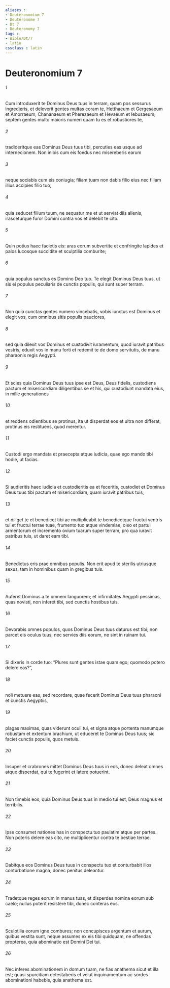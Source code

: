 ```yaml
---
aliases : 
- Deuteronomium 7
- Deutéronome 7
- Dt 7
- Deuteronomy 7
tags : 
- Bible/Dt/7
- latin
cssclass : latin
---
```


# Deuteronomium 7

###### 1
Cum introduxerit te Dominus Deus tuus in terram, quam pos sessurus ingredieris, et deleverit gentes multas coram te, Hetthaeum et Gergesaeum et Amorraeum, Chananaeum et Pherezaeum et Hevaeum et Iebusaeum, septem gentes multo maioris numeri quam tu es et robustiores te, 
###### 2
tradideritque eas Dominus Deus tuus tibi, percuties eas usque ad internecionem. Non inibis cum eis foedus nec misereberis earum 
###### 3
neque sociabis cum eis coniugia; filiam tuam non dabis filio eius nec filiam illius accipies filio tuo, 
###### 4
quia seducet filium tuum, ne sequatur me et ut serviat diis alienis, irasceturque furor Domini contra vos et delebit te cito. 
###### 5
Quin potius haec facietis eis: aras eorum subvertite et confringite lapides et palos lucosque succidite et sculptilia comburite; 
###### 6
quia populus sanctus es Domino Deo tuo. Te elegit Dominus Deus tuus, ut sis ei populus peculiaris de cunctis populis, qui sunt super terram. 
###### 7
Non quia cunctas gentes numero vincebatis, vobis iunctus est Dominus et elegit vos, cum omnibus sitis populis pauciores, 
###### 8
sed quia dilexit vos Dominus et custodivit iuramentum, quod iuravit patribus vestris, eduxit vos in manu forti et redemit te de domo servitutis, de manu pharaonis regis Aegypti. 
###### 9
Et scies quia Dominus Deus tuus ipse est Deus, Deus fidelis, custodiens pactum et misericordiam diligentibus se et his, qui custodiunt mandata eius, in mille generationes 
###### 10
et reddens odientibus se protinus, ita ut disperdat eos et ultra non differat, protinus eis restituens, quod merentur. 
###### 11
Custodi ergo mandata et praecepta atque iudicia, quae ego mando tibi hodie, ut facias.
###### 12
Si audieritis haec iudicia et custodieritis ea et feceritis, custodiet et Dominus Deus tuus tibi pactum et misericordiam, quam iuravit patribus tuis, 
###### 13
et diliget te et benedicet tibi ac multiplicabit te benedicetque fructui ventris tui et fructui terrae tuae, frumento tuo atque vindemiae, oleo et partui armentorum et incremento ovium tuarum super terram, pro qua iuravit patribus tuis, ut daret eam tibi. 
###### 14
Benedictus eris prae omnibus populis. Non erit apud te sterilis utriusque sexus, tam in hominibus quam in gregibus tuis. 
###### 15
Auferet Dominus a te omnem languorem; et infirmitates Aegypti pessimas, quas novisti, non inferet tibi, sed cunctis hostibus tuis. 
###### 16
Devorabis omnes populos, quos Dominus Deus tuus daturus est tibi; non parcet eis oculus tuus, nec servies diis eorum, ne sint in ruinam tui.
###### 17
Si dixeris in corde tuo: “Plures sunt gentes istae quam ego; quomodo potero delere eas?”, 
###### 18
noli metuere eas, sed recordare, quae fecerit Dominus Deus tuus pharaoni et cunctis Aegyptiis, 
###### 19
plagas maximas, quas viderunt oculi tui, et signa atque portenta manumque robustam et extentum brachium, ut educeret te Dominus Deus tuus; sic faciet cunctis populis, quos metuis. 
###### 20
Insuper et crabrones mittet Dominus Deus tuus in eos, donec deleat omnes atque disperdat, qui te fugerint et latere potuerint.
###### 21
Non timebis eos, quia Dominus Deus tuus in medio tui est, Deus magnus et terribilis. 
###### 22
Ipse consumet nationes has in conspectu tuo paulatim atque per partes. Non poteris delere eas cito, ne multiplicentur contra te bestiae terrae. 
###### 23
Dabitque eos Dominus Deus tuus in conspectu tuo et conturbabit illos conturbatione magna, donec penitus deleantur. 
###### 24
Tradetque reges eorum in manus tuas, et disperdes nomina eorum sub caelo; nullus poterit resistere tibi, donec conteras eos.
###### 25
Sculptilia eorum igne combures; non concupisces argentum et aurum, quibus vestita sunt, neque assumes ex eis tibi quidquam, ne offendas propterea, quia abominatio est Domini Dei tui. 
###### 26
Nec inferes abominationem in domum tuam, ne fias anathema sicut et illa est; quasi spurcitiam detestaberis et velut inquinamentum ac sordes abominationi habebis, quia anathema est.
